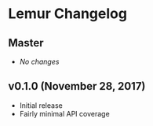 # Lemur Changelog

## Master
* *No changes*

## v0.1.0 (November 28, 2017)
* Initial release
* Fairly minimal API coverage